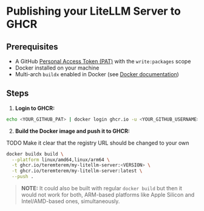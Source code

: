 # Publishing your LiteLLM Server to GHCR

## Prerequisites

- A GitHub [Personal Access Token (PAT)](https://github.com/settings/tokens) with the `write:packages` scope
- Docker installed on your machine
- Multi-arch `buildx` enabled in Docker (see [Docker documentation](https://docs.docker.com/build/install-buildx/))

## Steps

1. **Login to GHCR:**

```bash
echo <YOUR_GITHUB_PAT> | docker login ghcr.io -u <YOUR_GITHUB_USERNAME> --password-stdin
```

2. **Build the Docker image and push it to GHCR:**

TODO Make it clear that the registry URL should be changed to your own

```bash
docker buildx build \
  --platform linux/amd64,linux/arm64 \
  -t ghcr.io/teremterem/my-litellm-server:<VERSION> \
  -t ghcr.io/teremterem/my-litellm-server:latest \
  --push .
```

> **NOTE:** It could also be built with regular `docker build` but then it would not work for both, ARM-based platforms like Apple Silicon and Intel/AMD-based ones, simultaneously.
